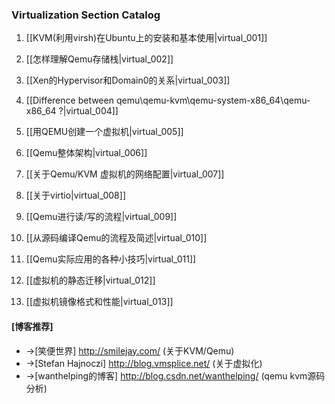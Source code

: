 ### Virtualization Section Catalog

1. [[KVM(利用virsh)在Ubuntu上的安装和基本使用|virtual_001]] 

1. [[怎样理解Qemu存储栈|virtual_002]]

1. [[Xen的Hypervisor和Domain0的关系|virtual_003]] 

1. [[Difference between qemu\qemu-kvm\qemu-system-x86_64\qemu-x86_64 ?|virtual_004]] 

1. [[用QEMU创建一个虚拟机|virtual_005]]

1. [[Qemu整体架构|virtual_006]]

1. [[关于Qemu/KVM 虚拟机的网络配置|virtual_007]]

1. [[关于virtio|virtual_008]]

1. [[Qemu进行读/写的流程|virtual_009]]

1. [[从源码编译Qemu的流程及简述|virtual_010]]

1. [[Qemu实际应用的各种小技巧|virtual_011]]

1. [[虚拟机的静态迁移|virtual_012]]

1. [[虚拟机镜像格式和性能|virtual_013]]


#### [博客推荐]

* ->[笑便世界] http://smilejay.com/ (关于KVM/Qemu)
* ->[Stefan Hajnoczi] http://blog.vmsplice.net/ (关于虚拟化)
* ->[wanthelping的博客] http://blog.csdn.net/wanthelping/ (qemu kvm源码分析)


